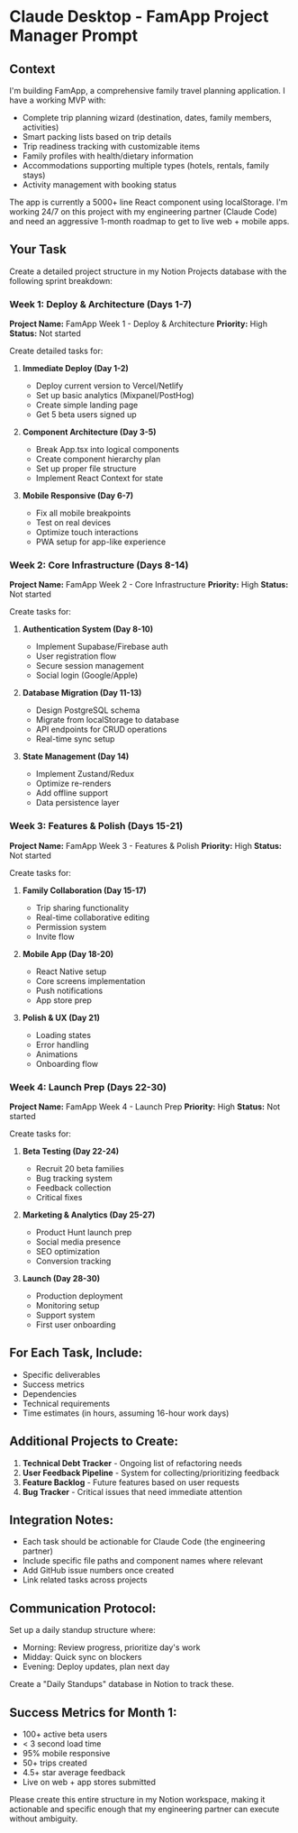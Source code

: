 # Claude Desktop - FamApp Project Manager Prompt

## Context
I'm building FamApp, a comprehensive family travel planning application. I have a working MVP with:
- Complete trip planning wizard (destination, dates, family members, activities)
- Smart packing lists based on trip details
- Trip readiness tracking with customizable items
- Family profiles with health/dietary information
- Accommodations supporting multiple types (hotels, rentals, family stays)
- Activity management with booking status

The app is currently a 5000+ line React component using localStorage. I'm working 24/7 on this project with my engineering partner (Claude Code) and need an aggressive 1-month roadmap to get to live web + mobile apps.

## Your Task
Create a detailed project structure in my Notion Projects database with the following sprint breakdown:

### Week 1: Deploy & Architecture (Days 1-7)
**Project Name:** FamApp Week 1 - Deploy & Architecture
**Priority:** High
**Status:** Not started

Create detailed tasks for:
1. **Immediate Deploy (Day 1-2)**
   - Deploy current version to Vercel/Netlify
   - Set up basic analytics (Mixpanel/PostHog)
   - Create simple landing page
   - Get 5 beta users signed up

2. **Component Architecture (Day 3-5)**
   - Break App.tsx into logical components
   - Create component hierarchy plan
   - Set up proper file structure
   - Implement React Context for state

3. **Mobile Responsive (Day 6-7)**
   - Fix all mobile breakpoints
   - Test on real devices
   - Optimize touch interactions
   - PWA setup for app-like experience

### Week 2: Core Infrastructure (Days 8-14)
**Project Name:** FamApp Week 2 - Core Infrastructure
**Priority:** High
**Status:** Not started

Create tasks for:
1. **Authentication System (Day 8-10)**
   - Implement Supabase/Firebase auth
   - User registration flow
   - Secure session management
   - Social login (Google/Apple)

2. **Database Migration (Day 11-13)**
   - Design PostgreSQL schema
   - Migrate from localStorage to database
   - API endpoints for CRUD operations
   - Real-time sync setup

3. **State Management (Day 14)**
   - Implement Zustand/Redux
   - Optimize re-renders
   - Add offline support
   - Data persistence layer

### Week 3: Features & Polish (Days 15-21)
**Project Name:** FamApp Week 3 - Features & Polish
**Priority:** High
**Status:** Not started

Create tasks for:
1. **Family Collaboration (Day 15-17)**
   - Trip sharing functionality
   - Real-time collaborative editing
   - Permission system
   - Invite flow

2. **Mobile App (Day 18-20)**
   - React Native setup
   - Core screens implementation
   - Push notifications
   - App store prep

3. **Polish & UX (Day 21)**
   - Loading states
   - Error handling
   - Animations
   - Onboarding flow

### Week 4: Launch Prep (Days 22-30)
**Project Name:** FamApp Week 4 - Launch Prep
**Priority:** High
**Status:** Not started

Create tasks for:
1. **Beta Testing (Day 22-24)**
   - Recruit 20 beta families
   - Bug tracking system
   - Feedback collection
   - Critical fixes

2. **Marketing & Analytics (Day 25-27)**
   - Product Hunt launch prep
   - Social media presence
   - SEO optimization
   - Conversion tracking

3. **Launch (Day 28-30)**
   - Production deployment
   - Monitoring setup
   - Support system
   - First user onboarding

## For Each Task, Include:
- Specific deliverables
- Success metrics
- Dependencies
- Technical requirements
- Time estimates (in hours, assuming 16-hour work days)

## Additional Projects to Create:

1. **Technical Debt Tracker** - Ongoing list of refactoring needs
2. **User Feedback Pipeline** - System for collecting/prioritizing feedback
3. **Feature Backlog** - Future features based on user requests
4. **Bug Tracker** - Critical issues that need immediate attention

## Integration Notes:
- Each task should be actionable for Claude Code (the engineering partner)
- Include specific file paths and component names where relevant
- Add GitHub issue numbers once created
- Link related tasks across projects

## Communication Protocol:
Set up a daily standup structure where:
- Morning: Review progress, prioritize day's work
- Midday: Quick sync on blockers
- Evening: Deploy updates, plan next day

Create a "Daily Standups" database in Notion to track these.

## Success Metrics for Month 1:
- 100+ active beta users
- < 3 second load time
- 95% mobile responsive
- 50+ trips created
- 4.5+ star average feedback
- Live on web + app stores submitted

Please create this entire structure in my Notion workspace, making it actionable and specific enough that my engineering partner can execute without ambiguity.